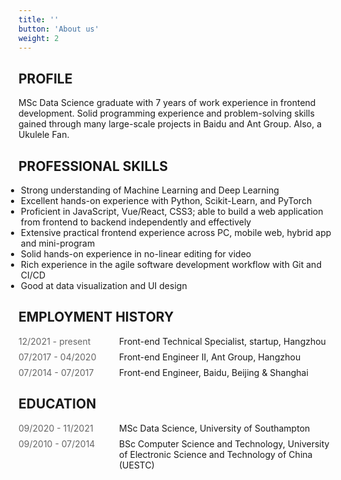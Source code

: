 ```yaml
---
title: ''
button: 'About us'
weight: 2
---
```


## PROFILE

MSc Data Science graduate with 7 years of work experience in frontend development. Solid programming experience and problem-solving skills gained through many large-scale projects in Baidu and Ant Group. Also, a Ukulele Fan.



<style>
.timeline p {
  margin: 0;
}
.timeline .time {
  margin-right: 28px;
  color: rgba(0,0,0,0.6);
  min-width: 133px;
}
.timeline {
  display: flex;
  justify-content: flex-start;
  align-items: flex-start;
}
.timeline+.timeline {
  margin-top: 8px;
}
li {
  margin-left: -20px
}


</style>



## PROFESSIONAL SKILLS

- Strong understanding of Machine Learning and Deep Learning 
- Excellent hands-on experience with Python, Scikit-Learn, and PyTorch
- Proficient in JavaScript, Vue/React, CSS3; able to build a web application from frontend to backend independently and effectively
- Extensive practical frontend experience across PC, mobile web, hybrid app and mini-program
- Solid hands-on experience in no-linear editing for video
- Rich experience in the agile software development workflow with Git and CI/CD
- Good at data visualization and UI design



## EMPLOYMENT HISTORY

<section>
<div class="timeline work-item">
  <p class="time">12/2021 - present</p>
  <p class="work-title">Front-end Technical Specialist, startup, Hangzhou</p>
</div>
<div class="timeline work-item">
  <p class="time">07/2017 - 04/2020</p>
  <p class="work-title">Front-end Engineer II, Ant Group, Hangzhou</p>
</div>
<div class="timeline work-item">
  <p class="time">07/2014 - 07/2017</p>
  <p class="work-title">Front-end Engineer, Baidu, Beijing & Shanghai</p>
</div>
</section>


## EDUCATION

<section >
<div class="timeline">
  <p class="time">09/2020 - 11/2021</p>
  <p>MSc Data Science, University of Southampton</p>
</div>
<div class="timeline">
  <p class="time">09/2010 - 07/2014</p>
  <p>BSc Computer Science and Technology, University of Electronic Science and Technology of China (UESTC) </p>
</div>
</section>
